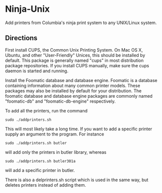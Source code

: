 # Ninja-Unix

Add printers from Columbia's ninja print system to any UNIX/Linux system.

## Directions

First install CUPS, the Common Unix Printing System. On Mac OS X, Ubuntu, and 
other "User-Friendly" Unices, this should be installed by default. This package
is generally named "cups" in most distribution package repositories. If you
install CUPS manually, make sure the cups daemon is started and running.

Install the Foomatic database and database engine. Foomatic is a database 
containing information about many common printer models. These packages may 
also be installed by default for your distribution. The foomatic database and 
database engine packages are commonly named "foomatic-db" and 
"foomatic-db-engine" respectively.

To add all the printers, run the command

	sudo ./addprinters.sh

This will most likely take a long time. If you want to add a specific printer
supply an argument to the program. For instance

	sudo ./addprinters.sh butler

will add only the printers in butler library, whereas

	sudo ./addprinters.sh butler301a

will add a specific printer in butler.

There is also a delprinters.sh script which is used in the same way, but 
deletes printers instead of adding them. 
